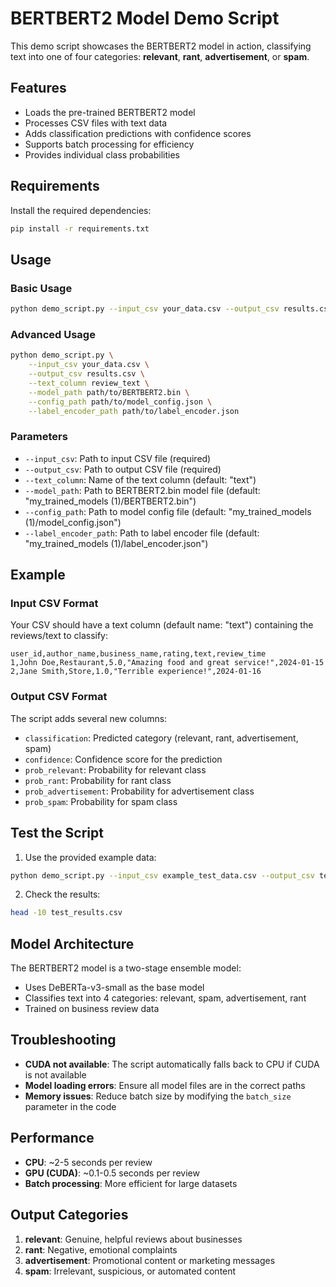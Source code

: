# BERTBERT2 Model Demo Script

This demo script showcases the BERTBERT2 model in action, classifying text into one of four categories: **relevant**, **rant**, **advertisement**, or **spam**.

## Features

- Loads the pre-trained BERTBERT2 model
- Processes CSV files with text data
- Adds classification predictions with confidence scores
- Supports batch processing for efficiency
- Provides individual class probabilities

## Requirements

Install the required dependencies:

```bash
pip install -r requirements.txt
```

## Usage

### Basic Usage

```bash
python demo_script.py --input_csv your_data.csv --output_csv results.csv
```

### Advanced Usage

```bash
python demo_script.py \
    --input_csv your_data.csv \
    --output_csv results.csv \
    --text_column review_text \
    --model_path path/to/BERTBERT2.bin \
    --config_path path/to/model_config.json \
    --label_encoder_path path/to/label_encoder.json
```

### Parameters

- `--input_csv`: Path to input CSV file (required)
- `--output_csv`: Path to output CSV file (required)
- `--text_column`: Name of the text column (default: "text")
- `--model_path`: Path to BERTBERT2.bin model file (default: "my_trained_models (1)/BERTBERT2.bin")
- `--config_path`: Path to model config file (default: "my_trained_models (1)/model_config.json")
- `--label_encoder_path`: Path to label encoder file (default: "my_trained_models (1)/label_encoder.json")

## Example

### Input CSV Format

Your CSV should have a text column (default name: "text") containing the reviews/text to classify:

```csv
user_id,author_name,business_name,rating,text,review_time
1,John Doe,Restaurant,5.0,"Amazing food and great service!",2024-01-15
2,Jane Smith,Store,1.0,"Terrible experience!",2024-01-16
```

### Output CSV Format

The script adds several new columns:

- `classification`: Predicted category (relevant, rant, advertisement, spam)
- `confidence`: Confidence score for the prediction
- `prob_relevant`: Probability for relevant class
- `prob_rant`: Probability for rant class
- `prob_advertisement`: Probability for advertisement class
- `prob_spam`: Probability for spam class

## Test the Script

1. Use the provided example data:
```bash
python demo_script.py --input_csv example_test_data.csv --output_csv test_results.csv
```

2. Check the results:
```bash
head -10 test_results.csv
```

## Model Architecture

The BERTBERT2 model is a two-stage ensemble model:
- Uses DeBERTa-v3-small as the base model
- Classifies text into 4 categories: relevant, spam, advertisement, rant
- Trained on business review data

## Troubleshooting

- **CUDA not available**: The script automatically falls back to CPU if CUDA is not available
- **Model loading errors**: Ensure all model files are in the correct paths
- **Memory issues**: Reduce batch size by modifying the `batch_size` parameter in the code

## Performance

- **CPU**: ~2-5 seconds per review
- **GPU (CUDA)**: ~0.1-0.5 seconds per review
- **Batch processing**: More efficient for large datasets

## Output Categories

1. **relevant**: Genuine, helpful reviews about businesses
2. **rant**: Negative, emotional complaints
3. **advertisement**: Promotional content or marketing messages
4. **spam**: Irrelevant, suspicious, or automated content
